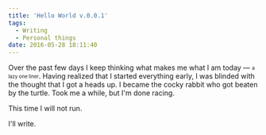 ```yaml
---
title: 'Hello World v.0.0.1'
tags:
  - Writing
  - Personal things
date: 2016-05-28 18:11:40
---
```

Over the past few days I keep thinking what makes me what I am today &mdash; <sub><sup>a lazy one liner</sup></sub>. Having realized that I started everything early, I was blinded with the thought that I got a heads up. I became the cocky rabbit who got beaten by the turtle. Took me a while, but I'm done racing.

This time I will not run.

I'll write.
<!-- more -->
